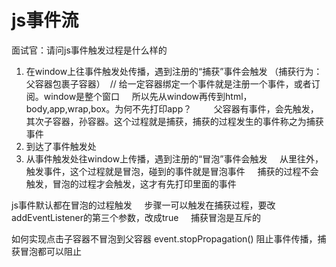# js事件流
面试官：请问js事件触发过程是什么样的
1. 在window上往事件触发处传播，遇到注册的“捕获”事件会触发 （捕获行为：父容器包裹子容器）  // 给一定容器绑定一个事件就是注册一个事件，或者订阅。window是整个窗口
    所以先从window再传到html，body,app,wrap,box。为何不先打印app？
        父容器有事件，会先触发，其次子容器，孙容器。这个过程就是捕获，捕获的过程发生的事件称之为捕获事件
2. 到达了事件触发处
3. 从事件触发处往window上传播，遇到注册的“冒泡”事件会触发
    从里往外，触发事件，这个过程就是冒泡，碰到的事件就是冒泡事件
    捕获的过程不会触发，冒泡的过程才会触发，这才有先打印里面的事件

js事件默认都在冒泡的过程触发
    步骤一可以触发在捕获过程，要改addEventListener的第三个参数，改成true
    捕获冒泡是互斥的

如何实现点击子容器不冒泡到父容器
event.stopPropagation() 阻止事件传播，捕获冒泡都可以阻止